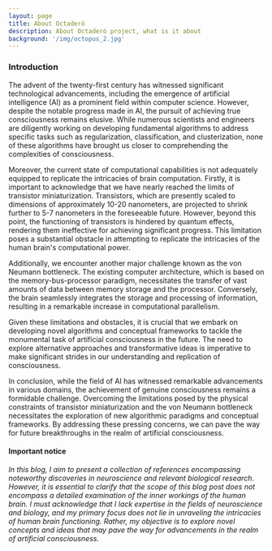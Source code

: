 ```yaml
---
layout: page
title: About Octaderó
description: About Octaderó project, what is it about  
background: '/img/octopus_2.jpg'
---
```

### Introduction
The advent of the twenty-first century has witnessed significant technological advancements, including the emergence of artificial intelligence (AI) as a prominent field within computer science. However, despite the notable progress made in AI, the pursuit of achieving true consciousness remains elusive. While numerous scientists and engineers are diligently working on developing fundamental algorithms to address specific tasks such as regularization, classification, and clusterization, none of these algorithms have brought us closer to comprehending the complexities of consciousness.

Moreover, the current state of computational capabilities is not adequately equipped to replicate the intricacies of brain computation. Firstly, it is important to acknowledge that we have nearly reached the limits of transistor miniaturization. Transistors, which are presently scaled to dimensions of approximately 10-20 nanometers, are projected to shrink further to 5-7 nanometers in the foreseeable future. However, beyond this point, the functioning of transistors is hindered by quantum effects, rendering them ineffective for achieving significant progress. This limitation poses a substantial obstacle in attempting to replicate the intricacies of the human brain's computational power.

Additionally, we encounter another major challenge known as the von Neumann bottleneck. The existing computer architecture, which is based on the memory-bus-processor paradigm, necessitates the transfer of vast amounts of data between memory storage and the processor. Conversely, the brain seamlessly integrates the storage and processing of information, resulting in a remarkable increase in computational parallelism.

Given these limitations and obstacles, it is crucial that we embark on developing novel algorithms and conceptual frameworks to tackle the monumental task of artificial consciousness in the future. The need to explore alternative approaches and transformative ideas is imperative to make significant strides in our understanding and replication of consciousness.

In conclusion, while the field of AI has witnessed remarkable advancements in various domains, the achievement of genuine consciousness remains a formidable challenge. Overcoming the limitations posed by the physical constraints of transistor miniaturization and the von Neumann bottleneck necessitates the exploration of new algorithmic paradigms and conceptual frameworks. By addressing these pressing concerns, we can pave the way for future breakthroughs in the realm of artificial consciousness.

#### Important notice 
_In this blog, I aim to present a collection of references encompassing noteworthy discoveries in neuroscience and relevant biological research. However, it is essential to clarify that the scope of this blog post does not encompass a detailed examination of the inner workings of the human brain. I must acknowledge that I lack expertise in the fields of neuroscience and biology, and my primary focus does not lie in unraveling the intricacies of human brain functioning. Rather, my objective is to explore novel concepts and ideas that may pave the way for advancements in the realm of artificial consciousness._